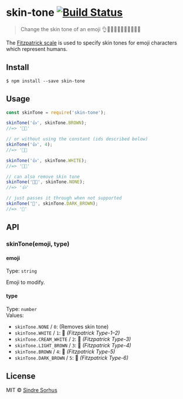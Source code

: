 # skin-tone [![Build Status](https://travis-ci.org/sindresorhus/skin-tone.svg?branch=master)](https://travis-ci.org/sindresorhus/skin-tone)

> Change the skin tone of an emoji 👌👌🏻👌🏼👌🏽👌🏾👌🏿

The [Fitzpatrick scale](https://en.wikipedia.org/wiki/Fitzpatrick_scale#Unicode) is used to specify skin tones for emoji characters which represent humans.


## Install

```
$ npm install --save skin-tone
```


## Usage

```js
const skinTone = require('skin-tone');

skinTone('👍', skinTone.BROWN);
//=> '👍🏾'

// or without using the constant (ids described below)
skinTone('👍', 4);
//=> '👍🏾

skinTone('👍', skinTone.WHITE);
//=> '👍🏻'

// can also remove skin tone
skinTone('👍🏾', skinTone.NONE);
//=> '👍'

// just passes it through when not supported
skinTone('🦄', skinTone.DARK_BROWN);
//=> '🦄'
```


## API

### skinTone(emoji, type)

#### emoji

Type: `string`

Emoji to modify.

#### type

Type: `number`<br>
Values:

- `skinTone.NONE` / `0`: (Removes skin tone)
- `skinTone.WHITE` / `1`: 🏻         *(Fitzpatrick Type-1–2)*
- `skinTone.CREAM_WHITE` / `2`: 🏼   *(Fitzpatrick Type-3)*
- `skinTone.LIGHT_BROWN` / `3`: 🏽   *(Fitzpatrick Type-4)*
- `skinTone.BROWN` / `4`: 🏾         *(Fitzpatrick Type-5)*
- `skinTone.DARK_BROWN` / `5`: 🏿    *(Fitzpatrick Type-6)*


## License

MIT © [Sindre Sorhus](https://sindresorhus.com)
